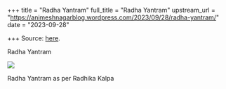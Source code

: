 +++
title = "Radha Yantram"
full_title = "Radha Yantram"
upstream_url = "https://animeshnagarblog.wordpress.com/2023/09/28/radha-yantram/"
date = "2023-09-28"

+++
Source: [here](https://animeshnagarblog.wordpress.com/2023/09/28/radha-yantram/).

Radha Yantram

![](https://animeshnagarblog.files.wordpress.com/2023/09/img_20230928_13005421027905920654070.jpg?w=748)

Radha Yantram as per Radhika Kalpa
